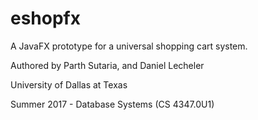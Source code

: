 # eshopfx
A JavaFX prototype for a universal shopping cart system.



Authored by Parth Sutaria, and  Daniel Lecheler

University of Dallas at Texas

Summer 2017 - Database Systems (CS 4347.0U1)
